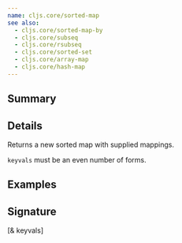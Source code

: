 ```yaml
---
name: cljs.core/sorted-map
see also:
  - cljs.core/sorted-map-by
  - cljs.core/subseq
  - cljs.core/rsubseq
  - cljs.core/sorted-set
  - cljs.core/array-map
  - cljs.core/hash-map
---
```


## Summary

## Details

Returns a new sorted map with supplied mappings.

`keyvals` must be an even number of forms.

## Examples

## Signature
[& keyvals]
